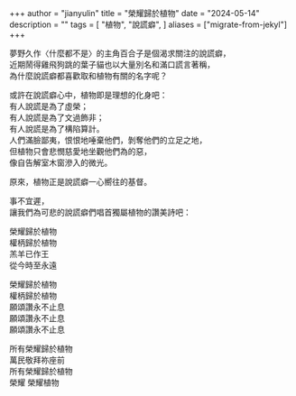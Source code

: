 +++
author = "jianyulin"
title = "榮耀歸於植物"
date = "2024-05-14"
description = ""
tags = [
    "植物",
    "說謊癖",
]
aliases = ["migrate-from-jekyl"]
+++

夢野久作〈什麼都不是〉的主角百合子是個渴求關注的說謊癖，  
近期鬧得雞飛狗跳的葉子貓也以大量別名和滿口謊言著稱，  
為什麼說謊癖都喜歡取和植物有關的名字呢？  

或許在說謊癖心中，植物即是理想的化身吧：  
有人說謊是為了虛榮；  
有人說謊是為了文過飾非；  
有人說謊是為了構陷算計。  
人們滿臉鄙夷，恨恨地唾棄他們，剝奪他們的立足之地，  
但植物只會悲憫慈愛地坐觀他們為的惡，  
像自告解室木窗滲入的微光。  
  
原來，植物正是說謊癖一心嚮往的基督。  
  
事不宜遲，  
讓我們為可悲的說謊癖們唱首獨屬植物的讚美詩吧：  

榮耀歸於植物  
權柄歸於植物  
羔羊已作王  
從今時至永遠  

榮耀歸於植物  
權柄歸於植物  
願頌讚永不止息  
願頌讚永不止息  
願頌讚永不止息  

所有榮耀歸於植物  
萬民敬拜祢座前  
所有榮耀歸於植物  
榮耀 榮耀植物  